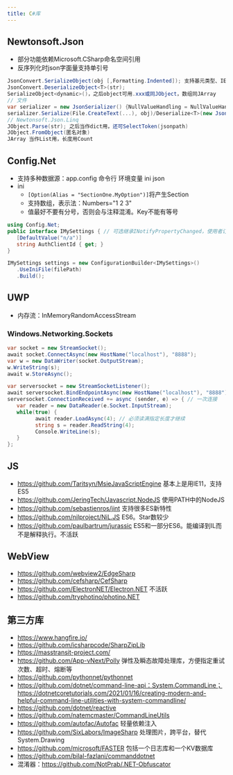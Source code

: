 ```yaml
---
title: C#库
---
```


## Newtonsoft.Json

* 部分功能依赖Microsoft.CSharp命名空间引用
* 反序列化时json字面量支持单引号

```c#
JsonConvert.SerializeObject(obj [,Formatting.Indented]); 支持基元类型、IEnumerable、IDictionary
JsonConvert.DeserializeObject<T>(str);
SerializeObject<dynamic>()，之后object可用.xxx或同JObject，数组同JArray
// 文件
var serializer = new JsonSerializer() {NullValueHandling = NullValueHandling.Ignore};
serializer.Serialize(File.CreateText(...), obj)/Deserialize<T>(new JsonTextReader(File.OpenText(...)));
// Newtonsoft.Json.Linq
JObject.Parse(str); 之后当作dict用，还可SelectToken(jsonpath)
JObject.FromObject(匿名对象)
JArray 当作List用，长度用Count
```

## Config.Net

* 支持多种数据源：app.config 命令行 环境变量 ini json
* ini
  * `[Option(Alias = "SectionOne.MyOption")]`将产生Section
  * 支持数组，表示法：Numbers="1 2 3"
  * 值最好不要有分号，否则会与注释混淆。Key不能有等号

```c#
using Config.Net;
public interface IMySettings { // 可选继承INotifyPropertyChanged，使用者订阅PropertyChanged事件
   [DefaultValue("n/a")]
   string AuthClientId { get; }
}

IMySettings settings = new ConfigurationBuilder<IMySettings>()
   .UseIniFile(filePath)
   .Build();
```

## UWP

* 内存流：InMemoryRandomAccessStream

### Windows.Networking.Sockets

```c#
var socket = new StreamSocket();
await socket.ConnectAsync(new HostName("localhost"), "8888");
var w = new DataWriter(socket.OutputStream);
w.WriteString(s);
await w.StoreAsync();

var serversocket = new StreamSocketListener();
await serversocket.BindEndpointAsync(new HostName("localhost"), "8888");
serversocket.ConnectionReceived += async (sender, e) => { // 一次连接
   var reader = new DataReader(e.Socket.InputStream);
   while(true) {
         await reader.LoadAsync(4); // 必须读满指定长度才继续
         string s = reader.ReadString(4);
         Console.WriteLine(s);
   }
};
```

## JS

* https://github.com/Taritsyn/MsieJavaScriptEngine 基本上是用IE11，支持ES5
* https://github.com/JeringTech/Javascript.NodeJS 使用PATH中的NodeJS
* https://github.com/sebastienros/jint 支持很多ES新特性
* https://github.com/nilproject/NiL.JS ES6。Star数较少
* https://github.com/paulbartrum/jurassic ES5和一部分ES6。能编译到IL而不是解释执行。不活跃

## WebView

* https://github.com/webview2/EdgeSharp
* https://github.com/cefsharp/CefSharp
* https://github.com/ElectronNET/Electron.NET 不活跃
* https://github.com/tryphotino/photino.NET

## 第三方库

* https://www.hangfire.io/
* https://github.com/icsharpcode/SharpZipLib
* https://masstransit-project.com/
* https://github.com/App-vNext/Polly 弹性及瞬态故障处理库，方便指定重试次数、超时、熔断等
* https://github.com/pythonnet/pythonnet
* https://github.com/dotnet/command-line-api：System.CommandLine；https://dotnetcoretutorials.com/2021/01/16/creating-modern-and-helpful-command-line-utilities-with-system-commandline/
* https://github.com/dotnet/reactive
* https://github.com/natemcmaster/CommandLineUtils
* https://github.com/autofac/Autofac 轻量依赖注入
* https://github.com/SixLabors/ImageSharp 处理图片，跨平台，替代System.Drawing
* https://github.com/microsoft/FASTER 包括一个日志库和一个KV数据库
* https://github.com/bilal-fazlani/commanddotnet
* 混淆器：https://github.com/NotPrab/.NET-Obfuscator
